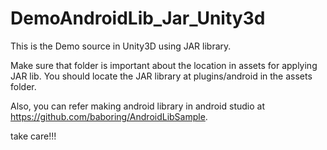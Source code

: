 # DemoAndroidLib_Jar_Unity3d

This is the Demo source in Unity3D using JAR library.

Make sure that folder is important about the location in assets for applying JAR lib. You should locate the JAR library at plugins/android in the assets folder.

Also, you can refer making android library in android studio at https://github.com/baboring/AndroidLibSample.

take care!!!
